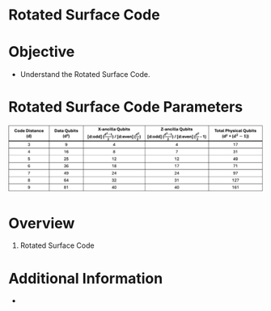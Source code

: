 # Rotated Surface Code

# Objective
- Understand the Rotated Surface Code.

# Rotated Surface Code Parameters
![Rotated_Surface_Code_Parameters](images/Rotated_Surface_Code_Parameters.png)

# Overview
1) Rotated Surface Code

# Additional Information
- 